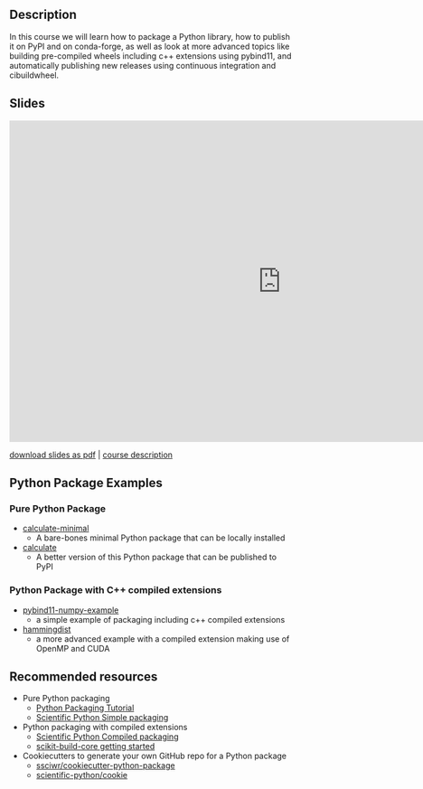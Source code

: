 ## Description

In this course we will learn how to package a Python library, how to publish it on PyPI and on conda-forge, as well as look at more advanced topics like building pre-compiled wheels including c++ extensions using pybind11, and automatically publishing new releases using continuous integration and cibuildwheel.

## Slides

<iframe src="https://docs.google.com/presentation/d/e/2PACX-1vT_Vn29jIR56s5mhC05Gasn3krbcw89fmG9TFEDn4Etmd5VhswnmdA0A8v5Z1aVqpvJtiUuvJSn7GDZ/embed?start=false&loop=false&delayms=3000" frameborder="0" width="960" height="569" allowfullscreen="true" mozallowfullscreen="true" webkitallowfullscreen="true"></iframe>

[download slides as pdf](https://github.com/ssciwr/effective-software-testing/raw/main/docs/slides/slides.pdf) | [course description](https://www.ssc.uni-heidelberg.de/en/compact-course-python-packaging)

## Python Package Examples

### Pure Python Package

- [calculate-minimal](https://github.com/ssciwr/python-packaging/tree/main/calculate-minimal)
  - A bare-bones minimal Python package that can be locally installed
- [calculate](https://github.com/ssciwr/python-packaging/tree/main/calculate)
  - A better version of this Python package that can be published to PyPI

### Python Package with C++ compiled extensions

- [pybind11-numpy-example](https://github.com/ssciwr/pybind11-numpy-example)
  - a simple example of packaging including c++ compiled extensions
- [hammingdist](https://github.com/ssciwr/hammingdist)
  - a more advanced example with a compiled extension making use of OpenMP and CUDA

## Recommended resources

- Pure Python packaging
  - [Python Packaging Tutorial](https://packaging.python.org/en/latest/tutorials/packaging-projects)
  - [Scientific Python Simple packaging](https://learn.scientific-python.org/development/guides/packaging-simple)
- Python packaging with compiled extensions
  - [Scientific Python Compiled packaging](https://learn.scientific-python.org/development/guides/packaging-compiled)
  - [scikit-build-core getting started](https://scikit-build-core.readthedocs.io/en/latest/getting_started.html)
- Cookiecutters to generate your own GitHub repo for a Python package
  - [ssciwr/cookiecutter-python-package](https://github.com/ssciwr/cookiecutter-python-package)
  - [scientific-python/cookie](https://github.com/scientific-python/cookie)
